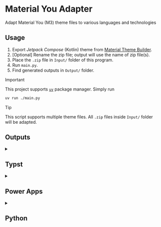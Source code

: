 # Material You Adapter
Adapt Material You (M3) theme files to various languages and technologies

## Usage
1. Export *Jetpack Compose* (Kotlin) theme from [Material Theme Builder](https://material-foundation.github.io/material-theme-builder/).
2. [Optional] Rename the zip file; output will use the name of zip file(s).
3. Place the `.zip` file in `Input/` folder of this program.
4. Run `main.py`.
5. Find generated outputs in `Output/` folder.

> [!IMPORTANT]
> This project supports [`uv`](https://github.com/astral-sh/uv) package manager. Simply run
> ```sh
> uv run ./main.py
> ```

> [!TIP]
> This script supports multiple theme files. All `.zip` files inside `Input/` folder will be adapted.

## Outputs
<details>
<summary><h2>Typst</h2></summary>

[Typst](https://github.com/typst/typst) is a markup-based typesetting system.

### Sample Output
```typ
#let m3light = (
  primary: rgb("#4C662B"),
  onPrimary: rgb("#FFFFFF"),
  //...
)

#let m3dark = (
  primary: rgb("#B1D18A"),
  onPrimary: rgb("#1F3701"),
  // ...
)
```

### Usage
```typ
#import "color.typ": m3dark, m3light

#box(width: 32pt, height: 32pt, fill: m3dark.primary)
#box(width: 32pt, height: 32pt, fill: m3light.primary)
```
</details>

<details>
<summary><h2>Power Apps</h2></summary>

[Power Apps](https://www.microsoft.com/en-us/power-platform/products/power-apps) is a low-code application building tool.

### Sample Output
```c
// Light
Set(M3Primary, ColorValue("#4C662B"));
Set(M3OnPrimary, ColorValue("#FFFFFF"));
// ...
```
```c
// Dark
Set(M3Primary, ColorValue("#B1D18A"));
Set(M3OnPrimary, ColorValue("#1F3701"));
// ...
```

### Usage
- Copy paste the variable declarations in the `OnStart` $f x$ parameter of the *App*.
</details>

<details>
<summary><h2>Python</h2></summary>

### Sample Output
```py
@dataclass(frozen=True)
class LightTheme:
  primary: str = "#4C662B"
  onPrimary: str = "#FFFFFF"
  # ...

@dataclass(frozen=True)
class DarkTheme:
  primary: str = "#B1D18A"
  onPrimary: str = "#1F3701"
  # ...

dark = DarkTheme()
light = LightTheme()
```

### Usage
```py
from src.theme.colors import dark as m3
#                            ^--^ Easily switch theme by changing just one line

print(m3.primary)
```
```py
# Alternatively call both light and dark variants
import src.theme.colors as m3
print(m3.dark.primary)
print(m3.light.primary)
```
</details>
